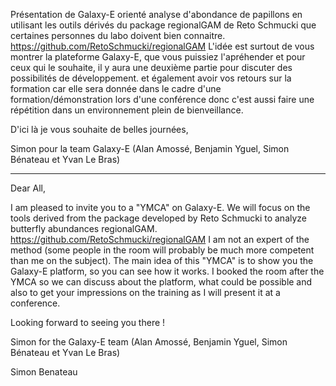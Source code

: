 Présentation de Galaxy-E orienté analyse d'abondance de papillons en utilisant les outils dérivés du package regionalGAM de Reto Schmucki que certaines personnes du labo doivent bien connaitre. https://github.com/RetoSchmucki/regionalGAM
L'idée est surtout de vous montrer la plateforme Galaxy-E, que vous puissiez l'apréhender et pour ceux qui le souhaite, il y aura une deuxième partie pour discuter des possibilités de développement. 
et également avoir vos retours sur la formation car elle sera donnée dans le cadre d'une formation/démonstration lors d'une conférence donc c'est aussi faire une répétition dans un environnement plein de bienveillance.

D'ici là je vous souhaite de belles journées,

Simon pour la team Galaxy-E (Alan Amossé, Benjamin Yguel, Simon Bénateau et Yvan Le Bras)

-------------

Dear All,

I am pleased to invite you to a "YMCA" on Galaxy-E. We will focus on the tools derived from the package developed by Reto Schmucki to analyze butterfly abundances regionalGAM. https://github.com/RetoSchmucki/regionalGAM
I am not an expert of the method (some people in the room will probably be much more competent than me on the subject). The main idea of this "YMCA" is to show you the Galaxy-E platform, so you can see how it works. I booked the room after the YMCA so we can discuss about the platform, what could be possible and also to get your impressions on the training as I will present it at a conference.

Looking forward to seeing you there !

Simon for the Galaxy-E team (Alan Amossé, Benjamin Yguel, Simon Bénateau et Yvan Le Bras)

Simon Benateau
